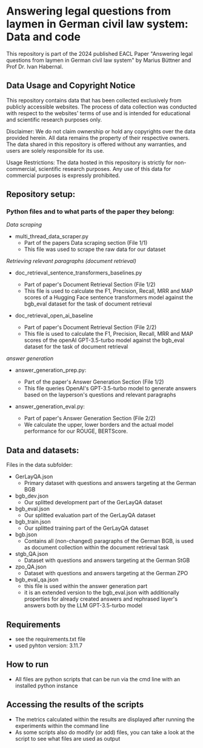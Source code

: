 # Answering legal questions from laymen in German civil law system: Data and code
This repository is part of the 2024 published EACL Paper "Answering legal questions from laymen in German civil law system" by Marius Büttner and Prof Dr. Ivan Habernal.

## Data Usage and Copyright Notice
This repository contains data that has been collected exclusively from publicly accessible websites. The process of data collection was conducted with respect to the websites' terms of use and is intended for educational and scientific research purposes only.

Disclaimer: We do not claim ownership or hold any copyrights over the data provided herein. All data remains the property of their respective owners. The data shared in this repository is offered without any warranties, and users are solely responsible for its use.

Usage Restrictions: The data hosted in this repository is strictly for non-commercial, scientific research purposes. Any use of this data for commercial purposes is expressly prohibited.

## Repository setup:

### Python files and to what parts of the paper they belong:
*Data scraping*
- multi_thread_data_scraper.py
    - Part of the papers Data scraping section (File 1/1)
    - This file was used to scrape the raw data for our dataset 

*Retrieving relevant paragraphs (document retrieval)*
- doc_retrieval_sentence_transformers_baselines.py
    - Part of paper's Document Retrieval Section (File 1/2)
    - This file is used to calculate the F1, Precision, Recall, MRR and MAP scores of a Hugging Face sentence transformers model against the bgb_eval dataset for the task of document retrieval

- doc_retrieval_open_ai_baseline
    - Part of paper's Document Retrieval Section (File 2/2)
    - This file is used to calculate the F1, Precision, Recall, MRR and MAP scores of the openAI GPT-3.5-turbo model against the bgb_eval dataset for the task of document retrieval

*answer generation*
- answer_generation_prep.py:
    - Part of the paper's Answer Generation Section (File 1/2)
    - This file queries OpenAI's GPT-3.5-turbo model to generate answers based on the layperson's questions and relevant paragraphs

- answer_generation_eval.py:
    - Part of paper's Answer Generation Section (File 2/2) 
    - We calculate the upper, lower borders and the actual model performance for our ROUGE, BERTScore.


## Data and datasets:
Files in the data subfolder:
- GerLayQA.json
    - Primary dataset with questions and answers targeting at the German BGB
- bgb_dev.json
    - Our splitted development part of the GerLayQA dataset
- bgb_eval.json
    - Our splitted evaluation part of the GerLayQA dataset
- bgb_train.json
    - Our splitted training part of the GerLayQA dataset
- bgb.json
    - Contains all (non-changed) paragraphs of the German BGB, is used as document collection within the document retrieval task
- stgb_QA.json
    - Dataset with questions and answers targeting at the German StGB
- zpo_QA.json
    - Dataset with questions and answers targeting at the German ZPO
- bgb_eval_qa.json
    - this file is used within the answer generation part
    - it is an extended version to the bgb_eval.json with additionally properties for already created answers and rephrased layer's answers both by the LLM GPT-3.5-turbo model


## Requirements
- see the requirements.txt file
- used pyhton version: 3.11.7

## How to run
- All files are python scripts that can be run via the cmd line with an installed python instance

## Accessing the results of the scripts
- The metrics calculated within the results are displayed after running the experiments within the command line
- As some scripts also do modify (or add) files, you can take a look at the script to see what files are used as output
